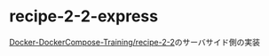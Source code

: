 # recipe-2-2-express

[Docker-DockerCompose-Training/recipe-2-2](https://github.com/hironomiu/Docker-DockerCompose-Training/tree/main/recipe-2-2)のサーバサイド側の実装